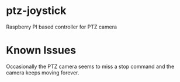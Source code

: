 # ptz-joystick
Raspberry PI based controller for PTZ camera

# Known Issues
Occasionally the PTZ camera seems to miss a stop command and the camera keeps
moving forever.  